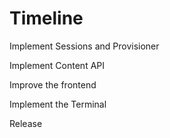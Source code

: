 # Timeline

Implement Sessions and Provisioner

Implement Content API

Improve the frontend

Implement the Terminal

Release